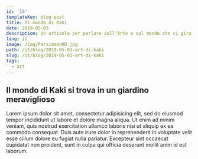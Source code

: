```yaml
---
id: '15'
templateKey: blog-post
title: Il mondo di Kaki
date: 2019-05-03
description: Un articolo per parlare sull'Arte e sul mondo che ci gira attorno.
lang: it
image: /img/PersimmonHD.jpg
path: /it/blog/2019-05-03-art-di-kaki
slug: /it/blog/2019-05-03-art-di-kaki
tags:
  - art
---
```


## Il mondo di Kaki si trova in un giardino meraviglioso

Lorem ipsum dolor sit amet, consectetur adipisicing elit, sed do eiusmod tempor incididunt ut labore et dolore magna aliqua. Ut enim ad minim veniam, quis nostrud exercitation ullamco laboris nisi ut aliquip ex ea commodo consequat. Duis aute irure dolor in reprehenderit in voluptate velit esse cillum dolore eu fugiat nulla pariatur. Excepteur sint occaecat cupidatat non proident, sunt in culpa qui officia deserunt mollit anim id est laborum.
